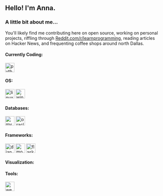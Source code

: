 <h2> Hello! I'm Anna. </h2>
<h3> A little bit about me... </h3>

You'll likely find me contributing here on open source, working on personal projects, riffling through [Reddit.com/r/learnprogramming](https://www.reddit.com/r/learnprogramming/), reading articles on Hacker News, and frequenting coffee shops around north Dallas.

<h4> Currently Coding: </h4>
<p align="left">
<img src="https://cdn.jsdelivr.net/gh/devicons/devicon/icons/python/python-original.svg" alt="python" width="30" height="30"/>
</p>

<h4> OS: </h4>
<p align="left">
<img src="https://cdn.jsdelivr.net/gh/devicons/devicon/icons/linux/linux-original.svg" alt="linux" width="30" height="30"/>
<img src="https://cdn.jsdelivr.net/gh/devicons/devicon/icons/windows8/windows8-original.svg" alt="windows8" width="30" height="30"/>
</p>

<h4> Databases: </h4>
<p align="left">
<img src="https://cdn.jsdelivr.net/gh/devicons/devicon/icons/mysql/mysql-original.svg" alt="mysql" width="30" height="30"/>
<img src="https://cdn.jsdelivr.net/gh/devicons/devicon/icons/oracle/oracle-original.svg" alt="oracle" width="30" height="30"/>
</p>

<h4> Frameworks: </h4>
<p align="left">
<img src="https://cdn.jsdelivr.net/gh/devicons/devicon/icons/django/django-plain.svg" alt="django" width="30" height="30"/>
<img src="https://cdn.jsdelivr.net/gh/devicons/devicon/icons/mongodb/mongodb-original.svg" alt="mongodb" width="30" height="30"/>
<img src="https://cdn.jsdelivr.net/gh/devicons/devicon/icons/flask/flask-original.svg" alt="flask" width="30" height="30"/>
</p>

<h4> Visualization: </h4>
<p align="left">
</p>

<h4> Tools: </h4>
<p align="left">
<img src="https://cdn.jsdelivr.net/gh/devicons/devicon/icons/webpack/webpack-original.svg" alt="webpack" width="30" height="30"/>
</p>
